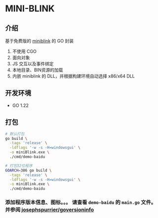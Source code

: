 # MINI-BLINK

## 介绍
基于免费版的 [miniblink](https://miniblink.net/) 的 GO 封装

1. 不使用 CGO
2. 面向对象
3. JS 交互以及事件绑定
4. 本地目录、BIN资源的加载
5. 内嵌 miniblink 的 DLL，并根据构建环境自动选择 x86/x64 DLL


## 开发环境
- GO 1.22


## 打包
```bash
# 默认打包
go build \
  -tags 'release' \
  -ldflags '-w -s -H=windowsgui' \
  -o miniBlink.exe \
  ./cmd/demo-baidu

# 打包32位程序
GOARCH=386 go build \
  -tags 'release' \
  -ldflags '-w -s -H=windowsgui' \
  -o miniBlink.exe \
  ./cmd/demo-baidu

```

### 添加程序版本信息、图标。。。 请查看 `demo-baidu` 的 `main.go` 文件。并参阅 [josephspurrier/goversioninfo](https://github.com/josephspurrier/goversioninfo)
